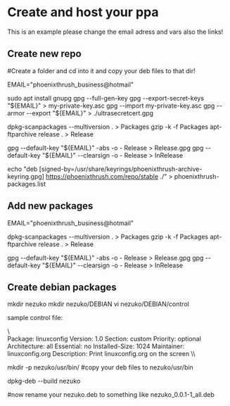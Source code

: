 # Create and host your ppa

This is an example please change the email adress and vars also the links!

## Create new repo

#Create a folder and cd into it and copy your deb files to that dir!

EMAIL="phoenixthrush_business@hotmail"

sudo apt install gnupg
gpg --full-gen-key
gpg --export-secret-keys "${EMAIL}" > my-private-key.asc
gpg --import my-private-key.asc
gpg --armor --export "${EMAIL}" > ./ultrasecretcert.gpg

dpkg-scanpackages --multiversion . > Packages
gzip -k -f Packages
apt-ftparchive release . > Release

gpg --default-key "${EMAIL}" -abs -o - Release > Release.gpg
gpg --default-key "${EMAIL}" --clearsign -o - Release > InRelease

echo "deb [signed-by=/usr/share/keyrings/phoenixthrush-archive-keyring.gpg] https://phoenixthrush.com/repo/stable ./" > phoenixthrush-packages.list 

## Add new packages

EMAIL="phoenixthrush_business@hotmail"

dpkg-scanpackages --multiversion . > Packages
gzip -k -f Packages
apt-ftparchive release . > Release

gpg --default-key "${EMAIL}" -abs -o - Release > Release.gpg
gpg --default-key "${EMAIL}" --clearsign -o - Release > InRelease

## Create debian packages

mkdir nezuko
mkdir nezuko/DEBIAN
vi nezuko/DEBIAN/control

sample control file:

\\\
Package: linuxconfig
Version: 1.0
Section: custom
Priority: optional
Architecture: all
Essential: no
Installed-Size: 1024
Maintainer: linuxconfig.org
Description: Print linuxconfig.org on the screen
\\\

mkdir -p nezuko/usr/bin/
#copy your deb files to nezuko/usr/bin

dpkg-deb --build nezuko

#now rename your nezuko.deb to something like nezuko_0.0.1-1_all.deb
